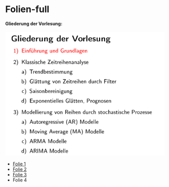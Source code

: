 # Folien-full

#### Gliederung der Vorlesung:

![](.gitbook/assets/gliderung.PNG)

* [Folie 1](https://github.com/itsmecevi/ts-folie1/blob/master/Folien_1.pdf)
* [Folie 2](https://github.com/itsmecevi/ts-folie2/blob/master/Folien_2.pdf)
* [Folie 3](https://github.com/itsmecevi/ts-folie3/blob/master/Folien_3.pdf)
* Folie 4



